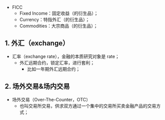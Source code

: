 

- FICC
    - Fixed Income：固定收益（的衍生品）；
    - Currency：特指外汇（的衍生品）；
    - Commodities：大宗商品（的衍生品）；

## 1. 外汇（exchange）

- 汇率（exchange rate），金融的本质研究对象是 rate；
    - 外汇远期合约，锁定汇率，进行套利；
        - 比如一年期外汇远期合约；

## 2. 场外交易&场内交易

- 场外交易（Over-The-Counter，OTC）
    - 也叫交易所交易，供求双方通过一个集中的交易所买卖金融产品的交易方式；
    

